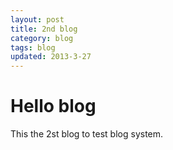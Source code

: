 ```yaml
---
layout: post
title: 2nd blog
category: blog
tags: blog
updated: 2013-3-27
---
```


Hello blog
===============

This the 2st blog to test blog system.
